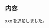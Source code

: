 <!-- I want to review in Japanese. -->

## 内容

xxx を追加しました。

<!-- for GitHub Copilot review rule -->
<!--
レビューする際には、以下のprefix(接頭辞)をつけてください
[must]
[imo] (in my opinion)
[nits](nitpick)
[ask]
[fyi]
-->
<!--
初学者が書いたコードのため、なるべく丁寧な説明と指摘をしてください
-->
<!-- for GitHub Copilot review  rule-->

<!-- I want to review in Japanese. -->
